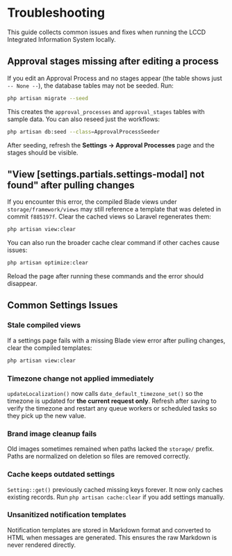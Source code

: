 # Troubleshooting

This guide collects common issues and fixes when running the LCCD Integrated Information System locally.

## Approval stages missing after editing a process
If you edit an Approval Process and no stages appear (the table shows just `-- None --`), the database tables may not be seeded. Run:

```bash
php artisan migrate --seed
```

This creates the `approval_processes` and `approval_stages` tables with sample data. You can also reseed just the workflows:

```bash
php artisan db:seed --class=ApprovalProcessSeeder
```

After seeding, refresh the **Settings → Approval Processes** page and the stages should be visible.

## "View [settings.partials.settings-modal] not found" after pulling changes
If you encounter this error, the compiled Blade views under `storage/framework/views` may still reference a template that was deleted in commit `f885197f`. Clear the cached views so Laravel regenerates them:

```bash
php artisan view:clear
```

You can also run the broader cache clear command if other caches cause issues:

```bash
php artisan optimize:clear
```

Reload the page after running these commands and the error should disappear.

## Common Settings Issues

### Stale compiled views
If a settings page fails with a missing Blade view error after pulling changes, clear the compiled templates:

```bash
php artisan view:clear
```

### Timezone change not applied immediately
`updateLocalization()` now calls `date_default_timezone_set()` so the timezone is updated for **the current request only**. Refresh after saving to verify the timezone and restart any queue workers or scheduled tasks so they pick up the new value.

### Brand image cleanup fails
Old images sometimes remained when paths lacked the `storage/` prefix. Paths are normalized on deletion so files are removed correctly.

### Cache keeps outdated settings
`Setting::get()` previously cached missing keys forever. It now only caches existing records. Run `php artisan cache:clear` if you add settings manually.

### Unsanitized notification templates
Notification templates are stored in Markdown format and converted to HTML when messages are generated. This ensures the raw Markdown is never rendered directly.
